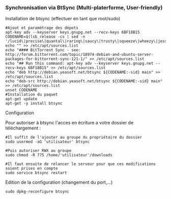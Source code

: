 ### Synchronisation via BtSync (Multi-platerforme, User-friendly)

Installation de btsync (effectuer en tant que root/sudo)
```
#Ajout et paramétrage des dépots
apt-key adv --keyserver keys.gnupg.net --recv-keys 6BF18B15
CODENAME=$(lsb_release -cs | sed -n '/lucid\|precise\|quantal\|raring\|saucy\|trusty\|squeeze\|wheezy\|jessie\|sid/p')
echo "" >> /etc/apt/sources.list
echo "#### BitTorrent Sync - see: http://forum.bittorrent.com/topic/18974-debian-and-ubuntu-server-packages-for-bittorrent-sync-121-1/" >> /etc/apt/sources.list
echo "## Run this command: apt-key adv --keyserver keys.gnupg.net --recv-keys 6BF18B15" >> /etc/apt/sources.list
echo "deb http://debian.yeasoft.net/btsync ${CODENAME:-sid} main" >> /etc/apt/sources.list
echo "deb-src http://debian.yeasoft.net/btsync ${CODENAME:-sid} main" >> /etc/apt/sources.list
unset CODENAME
#Installation du paquet
apt-get update
apt-get -y install btsync 
```

Configuration

Pour autoriser à btsync l'acces en écriture a votre dossier de téléchargement :
```
#Il suffit de l'ajouter au groupe du propriétaire du dossier
sudo usermod -aG 'utilisateur' btsync

#Puis autoriser RWX au groupe
sudo chmod -R 775 /home/'utilisateur'/downloads

#Il faut ensuite de relancer le serveur pour que ces modifications soient prises en compte
sudo service btsync restart
```

Edition de la configuration (changement du port,...)
```
sudo dpkg-reconfigure btsync
````
